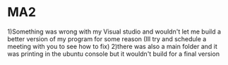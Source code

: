 # MA2
1)Something was wrong with my Visual studio and wouldn't let me build a better version of my program for some reason (Ill try and schedule a meeting with you to see how to fix)
2)there was also a main folder and it was printing in the ubuntu console but it wouldn't build for a final version
